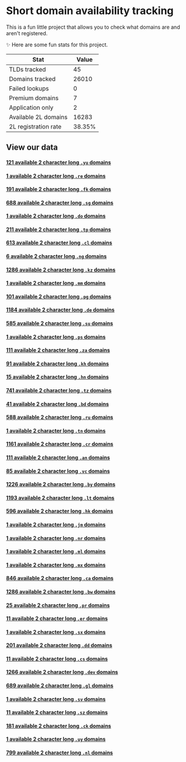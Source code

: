 # Short domain availability tracking

This is a fun little project that allows you to check what domains are and aren't registered.

:sparkles: Here are some fun stats for this project.

|Stat|Value|
|--|--|
|TLDs tracked|45|
|Domains tracked|26010|
|Failed lookups|0|
|Premium domains|7|
|Application only|2|
|Available 2L domains|16283|
|2L registration rate|38.35%|


## View our data

#### [121 available <bold>2 character long <code>.yu</code> domains</bold>](https://github.com/Isabe1le/domain-registration-tracking/blob/main/out/yu-2-long-domains.md)

#### [1 available <bold>2 character long <code>.re</code> domains</bold>](https://github.com/Isabe1le/domain-registration-tracking/blob/main/out/re-2-long-domains.md)

#### [191 available <bold>2 character long <code>.fk</code> domains</bold>](https://github.com/Isabe1le/domain-registration-tracking/blob/main/out/fk-2-long-domains.md)

#### [688 available <bold>2 character long <code>.sg</code> domains</bold>](https://github.com/Isabe1le/domain-registration-tracking/blob/main/out/sg-2-long-domains.md)

#### [1 available <bold>2 character long <code>.do</code> domains</bold>](https://github.com/Isabe1le/domain-registration-tracking/blob/main/out/do-2-long-domains.md)

#### [211 available <bold>2 character long <code>.tp</code> domains</bold>](https://github.com/Isabe1le/domain-registration-tracking/blob/main/out/tp-2-long-domains.md)

#### [613 available <bold>2 character long <code>.cl</code> domains</bold>](https://github.com/Isabe1le/domain-registration-tracking/blob/main/out/cl-2-long-domains.md)

#### [6 available <bold>2 character long <code>.ng</code> domains</bold>](https://github.com/Isabe1le/domain-registration-tracking/blob/main/out/ng-2-long-domains.md)

#### [1286 available <bold>2 character long <code>.kz</code> domains</bold>](https://github.com/Isabe1le/domain-registration-tracking/blob/main/out/kz-2-long-domains.md)

#### [1 available <bold>2 character long <code>.mm</code> domains</bold>](https://github.com/Isabe1le/domain-registration-tracking/blob/main/out/mm-2-long-domains.md)

#### [101 available <bold>2 character long <code>.pg</code> domains</bold>](https://github.com/Isabe1le/domain-registration-tracking/blob/main/out/pg-2-long-domains.md)

#### [1184 available <bold>2 character long <code>.de</code> domains</bold>](https://github.com/Isabe1le/domain-registration-tracking/blob/main/out/de-2-long-domains.md)

#### [585 available <bold>2 character long <code>.su</code> domains</bold>](https://github.com/Isabe1le/domain-registration-tracking/blob/main/out/su-2-long-domains.md)

#### [1 available <bold>2 character long <code>.ps</code> domains</bold>](https://github.com/Isabe1le/domain-registration-tracking/blob/main/out/ps-2-long-domains.md)

#### [111 available <bold>2 character long <code>.za</code> domains</bold>](https://github.com/Isabe1le/domain-registration-tracking/blob/main/out/za-2-long-domains.md)

#### [91 available <bold>2 character long <code>.kh</code> domains</bold>](https://github.com/Isabe1le/domain-registration-tracking/blob/main/out/kh-2-long-domains.md)

#### [15 available <bold>2 character long <code>.hn</code> domains</bold>](https://github.com/Isabe1le/domain-registration-tracking/blob/main/out/hn-2-long-domains.md)

#### [741 available <bold>2 character long <code>.tz</code> domains</bold>](https://github.com/Isabe1le/domain-registration-tracking/blob/main/out/tz-2-long-domains.md)

#### [41 available <bold>2 character long <code>.bd</code> domains</bold>](https://github.com/Isabe1le/domain-registration-tracking/blob/main/out/bd-2-long-domains.md)

#### [588 available <bold>2 character long <code>.ru</code> domains</bold>](https://github.com/Isabe1le/domain-registration-tracking/blob/main/out/ru-2-long-domains.md)

#### [1 available <bold>2 character long <code>.tn</code> domains</bold>](https://github.com/Isabe1le/domain-registration-tracking/blob/main/out/tn-2-long-domains.md)

#### [1161 available <bold>2 character long <code>.cr</code> domains</bold>](https://github.com/Isabe1le/domain-registration-tracking/blob/main/out/cr-2-long-domains.md)

#### [111 available <bold>2 character long <code>.an</code> domains</bold>](https://github.com/Isabe1le/domain-registration-tracking/blob/main/out/an-2-long-domains.md)

#### [85 available <bold>2 character long <code>.vc</code> domains</bold>](https://github.com/Isabe1le/domain-registration-tracking/blob/main/out/vc-2-long-domains.md)

#### [1226 available <bold>2 character long <code>.by</code> domains</bold>](https://github.com/Isabe1le/domain-registration-tracking/blob/main/out/by-2-long-domains.md)

#### [1193 available <bold>2 character long <code>.lt</code> domains</bold>](https://github.com/Isabe1le/domain-registration-tracking/blob/main/out/lt-2-long-domains.md)

#### [596 available <bold>2 character long <code>.hk</code> domains</bold>](https://github.com/Isabe1le/domain-registration-tracking/blob/main/out/hk-2-long-domains.md)

#### [1 available <bold>2 character long <code>.jm</code> domains</bold>](https://github.com/Isabe1le/domain-registration-tracking/blob/main/out/jm-2-long-domains.md)

#### [1 available <bold>2 character long <code>.nr</code> domains</bold>](https://github.com/Isabe1le/domain-registration-tracking/blob/main/out/nr-2-long-domains.md)

#### [1 available <bold>2 character long <code>.ml</code> domains</bold>](https://github.com/Isabe1le/domain-registration-tracking/blob/main/out/ml-2-long-domains.md)

#### [1 available <bold>2 character long <code>.mx</code> domains</bold>](https://github.com/Isabe1le/domain-registration-tracking/blob/main/out/mx-2-long-domains.md)

#### [846 available <bold>2 character long <code>.ca</code> domains</bold>](https://github.com/Isabe1le/domain-registration-tracking/blob/main/out/ca-2-long-domains.md)

#### [1286 available <bold>2 character long <code>.bw</code> domains</bold>](https://github.com/Isabe1le/domain-registration-tracking/blob/main/out/bw-2-long-domains.md)

#### [25 available <bold>2 character long <code>.pr</code> domains</bold>](https://github.com/Isabe1le/domain-registration-tracking/blob/main/out/pr-2-long-domains.md)

#### [11 available <bold>2 character long <code>.er</code> domains</bold>](https://github.com/Isabe1le/domain-registration-tracking/blob/main/out/er-2-long-domains.md)

#### [1 available <bold>2 character long <code>.sx</code> domains</bold>](https://github.com/Isabe1le/domain-registration-tracking/blob/main/out/sx-2-long-domains.md)

#### [201 available <bold>2 character long <code>.dd</code> domains</bold>](https://github.com/Isabe1le/domain-registration-tracking/blob/main/out/dd-2-long-domains.md)

#### [11 available <bold>2 character long <code>.cs</code> domains</bold>](https://github.com/Isabe1le/domain-registration-tracking/blob/main/out/cs-2-long-domains.md)

#### [1266 available <bold>2 character long <code>.dev</code> domains</bold>](https://github.com/Isabe1le/domain-registration-tracking/blob/main/out/dev-2-long-domains.md)

#### [689 available <bold>2 character long <code>.gl</code> domains</bold>](https://github.com/Isabe1le/domain-registration-tracking/blob/main/out/gl-2-long-domains.md)

#### [1 available <bold>2 character long <code>.sv</code> domains</bold>](https://github.com/Isabe1le/domain-registration-tracking/blob/main/out/sv-2-long-domains.md)

#### [11 available <bold>2 character long <code>.sz</code> domains</bold>](https://github.com/Isabe1le/domain-registration-tracking/blob/main/out/sz-2-long-domains.md)

#### [181 available <bold>2 character long <code>.ck</code> domains</bold>](https://github.com/Isabe1le/domain-registration-tracking/blob/main/out/ck-2-long-domains.md)

#### [1 available <bold>2 character long <code>.uy</code> domains</bold>](https://github.com/Isabe1le/domain-registration-tracking/blob/main/out/uy-2-long-domains.md)

#### [799 available <bold>2 character long <code>.nl</code> domains</bold>](https://github.com/Isabe1le/domain-registration-tracking/blob/main/out/nl-2-long-domains.md)

